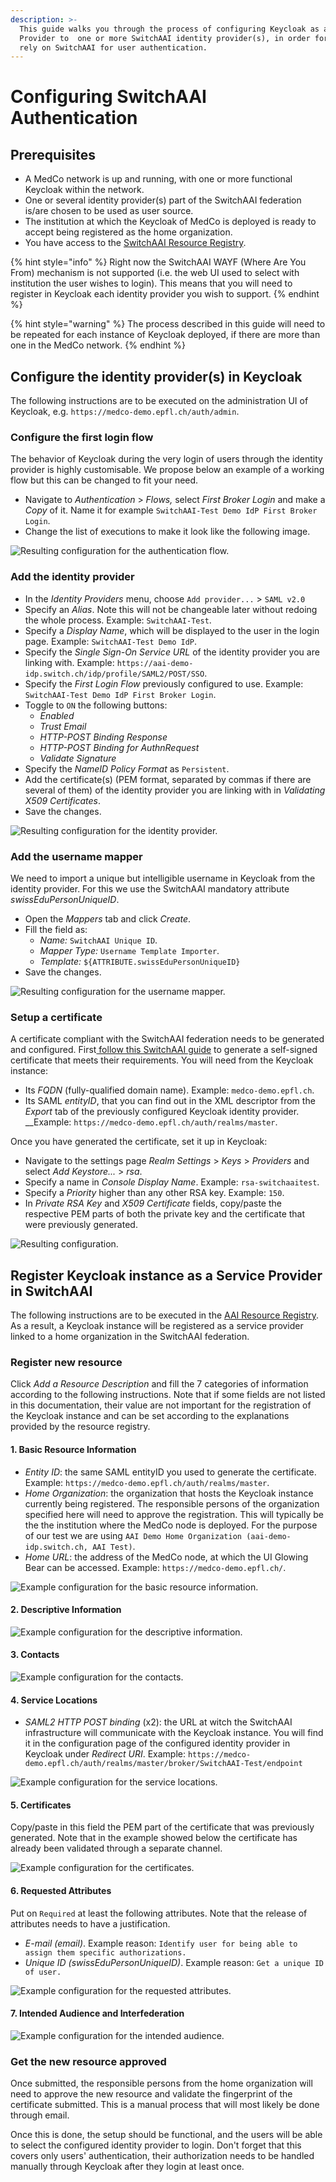 ```yaml
---
description: >-
  This guide walks you through the process of configuring Keycloak as a Service
  Provider to  one or more SwitchAAI identity provider(s), in order for MedCo to
  rely on SwitchAAI for user authentication.
---
```


# Configuring SwitchAAI Authentication

## Prerequisites

* A MedCo network is up and running, with one or more functional Keycloak within the network.
* One or several identity provider\(s\) part of the SwitchAAI federation is/are chosen to be used as user source.
* The institution at which the Keycloak of MedCo is deployed is ready to accept being registered as the home organization. 
* You have access to the [SwitchAAI Resource Registry](https://rr.aai.switch.ch/).

{% hint style="info" %}
Right now the SwitchAAI WAYF \(Where Are You From\) mechanism is not supported \(i.e. the web UI used to select with institution the user wishes to login\). This means that you will need to register in Keycloak each identity provider you wish to support.
{% endhint %}

{% hint style="warning" %}
The process described in this guide will need to be repeated for each instance of Keycloak deployed, if there are more than one in the MedCo network.
{% endhint %}

## Configure the identity provider\(s\) in Keycloak

The following instructions are to be executed on the administration UI of Keycloak, e.g. `https://medco-demo.epfl.ch/auth/admin`.

### Configure the first login flow

The behavior of Keycloak during the very login of users through the identity provider is highly customisable. We propose below an example of a working flow but this can be changed to fit your need. 

* Navigate to _Authentication_ &gt; _Flows,_ select _First Broker Login_ and make a _Copy_ of it. Name it for example `SwitchAAI-Test Demo IdP First Broker Login`.
* Change the list of executions to make it look like the following image.

![Resulting configuration for the authentication flow.](../../../.gitbook/assets/screenshot-from-2019-12-19-14-05-45.png)

### Add the identity provider

* In the _Identity Providers_ menu, choose `Add provider...` &gt; `SAML v2.0`
* Specify an _Alias_. Note this will not be changeable later without redoing the whole process. Example: `SwitchAAI-Test`.
* Specify a _Display Name_, which will be displayed to the user in the login page. Example: `SwitchAAI-Test Demo IdP`.
* Specify the _Single Sign-On Service URL_ of the identity provider you are linking with. Example: `https://aai-demo-idp.switch.ch/idp/profile/SAML2/POST/SSO`.
* Specify the _First Login Flow_ previously configured to use. Example: `SwitchAAI-Test Demo IdP First Broker Login`.
* Toggle to `ON` the following buttons: 
  * _Enabled_
  * _Trust Email_
  * _HTTP-POST Binding Response_
  * _HTTP-POST Binding for AuthnRequest_
  * _Validate Signature_
* Specify the _NameID Policy Format_ as `Persistent`.
* Add the certificate\(s\) \(PEM format, separated by commas if there are several of them\) of the identity provider you are linking with in _Validating X509 Certificates_.
* Save the changes.

![Resulting configuration for the identity provider.](../../../.gitbook/assets/screenshot-from-2019-12-19-14-12-54.png)

### Add the username mapper

We need to import a unique but intelligible username in Keycloak from the identity provider. For this we use the SwitchAAI mandatory attribute _swissEduPersonUniqueID_.

* Open the _Mappers_ tab and click _Create_.
* Fill the field as:
  * _Name:_ `SwitchAAI Unique ID`.
  * _Mapper Type:_ `Username Template Importer`.
  * _Template:_ `${ATTRIBUTE.swissEduPersonUniqueID}`
* Save the changes.

![Resulting configuration for the username mapper.](../../../.gitbook/assets/screenshot-from-2019-12-16-17-53-51.png)

### Setup a certificate

A certificate compliant with the SwitchAAI federation needs to be generated and configured. First[ follow this SwitchAAI guide](https://www.switch.ch/aai/support/certificates/embeddedcerts-requirements-appendix-a/) to generate a self-signed certificate that meets their requirements. You will need from the Keycloak instance:

* Its _FQDN_ \(fully-qualified domain name\). Example: `medco-demo.epfl.ch`.
* Its SAML _entityID_, that you can find out in the XML descriptor from the _Export_ tab of the previously configured Keycloak identity provider. __Example: `https://medco-demo.epfl.ch/auth/realms/master`.

Once you have generated the certificate, set it up in Keycloak:

* Navigate to the settings page _Realm Settings_ &gt; _Keys_ &gt; _Providers_ and select _Add Keystore..._ &gt; _rsa_.
* Specify a name in _Console Display Name_. Example: `rsa-switchaaitest`.
* Specify a _Priority_ higher than any other RSA key. Example: `150`.
* In _Private RSA Key_ and _X509 Certificate_ fields, copy/paste the respective PEM parts of both the private key and the certificate that were previously generated.

![Resulting configuration.](../../../.gitbook/assets/screenshot-from-2019-12-16-17-52-46.png)

## Register Keycloak instance as a Service Provider in SwitchAAI

The following instructions are to be executed in the [AAI Resource Registry](https://rr.aai.switch.ch/menu_res_options.php). As a result, a Keycloak instance will be registered as a service provider linked to a home organization in the SwitchAAI federation.

### Register new resource

Click _Add a Resource Description_ and fill the 7 categories of information according to the following instructions. Note that if some fields are not listed in this documentation, their value are not important for the registration of the Keycloak instance and can be set according to the explanations provided by the resource registry.

#### 1. Basic Resource Information

* _Entity ID_: the same SAML entityID you used to generate the certificate. Example: `https://medco-demo.epfl.ch/auth/realms/master`.
* _Home Organization_: the organization that hosts the Keycloak instance currently being registered. The responsible persons of the organization specified here will need to approve the registration. This will typically be the the institution where the MedCo node is deployed. For the purpose of our test we are using `AAI Demo Home Organization (aai-demo-idp.switch.ch, AAI Test)`.
* _Home URL_: the address of the MedCo node, at which the UI Glowing Bear can be accessed. Example: `https://medco-demo.epfl.ch/`.

![Example configuration for the basic resource information.](../../../.gitbook/assets/screenshot-from-2019-12-19-14-44-26.png)

#### 2. Descriptive Information

![Example configuration for the descriptive information.](../../../.gitbook/assets/screenshot-from-2019-12-19-14-45-42.png)

#### 3. Contacts

![Example configuration for the contacts.](../../../.gitbook/assets/screenshot-from-2019-12-19-14-46-51.png)

#### 4. Service Locations

* _SAML2 HTTP POST binding_ \(x2\): the URL at witch the SwitchAAI infrastructure will communicate with the Keycloak instance. You will find it in the configuration page of the configured identity provider in Keycloak under _Redirect URI_. Example: `https://medco-demo.epfl.ch/auth/realms/master/broker/SwitchAAI-Test/endpoint`

![Example configuration for the service locations.](../../../.gitbook/assets/screenshot-from-2019-12-19-14-57-01.png)

#### 5. Certificates

Copy/paste in this field the PEM part of the certificate that was previously generated. Note that in the example showed below the certificate has already been validated through a separate channel. 

![Example configuration for the certificates.](../../../.gitbook/assets/screenshot-from-2019-12-19-14-59-45.png)

#### 6. Requested Attributes

Put on `Required` at least the following attributes. Note that the release of attributes needs to have a justification.

* _E-mail \(email\)_. Example reason: `Identify user for being able to assign them specific authorizations.`
* _Unique ID \(swissEduPersonUniqueID\)_. Example reason: `Get a unique ID of user.`

![Example configuration for the requested attributes.](../../../.gitbook/assets/screenshot-from-2019-12-19-15-01-38.png)

#### 7. Intended Audience and Interfederation

![Example configuration for the intended audience.](../../../.gitbook/assets/screenshot-from-2019-12-19-16-22-11.png)

### Get the new resource approved

Once submitted, the responsible persons from the home organization will need to approve the new resource and validate the fingerprint of the certificate submitted. This is a manual process that will most likely be done through email. 

Once this is done, the setup should be functional, and the users will be able to select the configured identity provider to login. Don't forget that this covers only users' authentication, their authorization needs to be handled manually through Keycloak after they login at least once.

